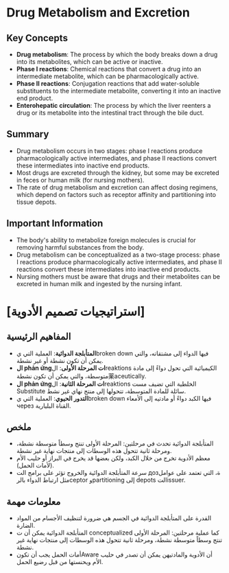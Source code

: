 # Drug Metabolism and Excretion

## Key Concepts

* **Drug metabolism**: The process by which the body breaks down a drug into its metabolites, which can be active or inactive.
* **Phase I reactions**: Chemical reactions that convert a drug into an intermediate metabolite, which can be pharmacologically active.
* **Phase II reactions**: Conjugation reactions that add water-soluble substituents to the intermediate metabolite, converting it into an inactive end product.
* **Enterohepatic circulation**: The process by which the liver reenters a drug or its metabolite into the intestinal tract through the bile duct.

## Summary

* Drug metabolism occurs in two stages: phase I reactions produce pharmacologically active intermediates, and phase II reactions convert these intermediates into inactive end products.
* Most drugs are excreted through the kidney, but some may be excreted in feces or human milk (for nursing mothers).
* The rate of drug metabolism and excretion can affect dosing regimens, which depend on factors such as receptor affinity and partitioning into tissue depots.

## Important Information

* The body's ability to metabolize foreign molecules is crucial for removing harmful substances from the body.
* Drug metabolism can be conceptualized as a two-stage process: phase I reactions produce pharmacologically active intermediates, and phase II reactions convert these intermediates into inactive end products.
* Nursing mothers must be aware that drugs and their metabolites can be excreted in human milk and ingested by the nursing infant.

# [استراتيجيات تصميم الأدوية]
## المفاهيم الرئيسية
* **المتأبلجة الدوائية**: العملية التي يbroken down فيها الدواء إلى مشتقاته، والتي يمكن أن تكون نشطة أو غير نشطة.
* **ال phản ứngات المرحلة الأولى**: الreaktions الكيميائية التي تحول دواءً إلى مادة متوسطة، والتي يمكن أن تكون نشطة薬aceutically.
* **ال phản ứngات المرحلة الثانية**: الreaktions الخلطية التي تضيف مست Substitute سائلة للمادة المتوسطة، تتحولها إلى منتج نهاي غير نشط.
* **التدور الحيوي**: العملية التي يbroken down فيها الكبد دواءً أو مادتيه إلى الأمعاء через القناة البليارية.

## ملخص
* المتأبلجة الدوائية تحدث في مرحلتين: المرحلة الأولى تنتج وسطاً متوسطة نشطة، ومرحلة ثانية تتحول هذه الوسطات إلى منتجات نهاية غير نشطة.
* معظم الأدوية تخرج من خلال الكبد، ولكن بعضها قد يخرج في البراز أو حليب الأم (لأمات الحمل).
* سرعة المتأبلجة الدوائية والخروج تؤثر على برامج الت дозة، التي تعتمد على عوامل مثل ارتباط الدواء بالرceptor وpartitioning إلى depots التissuer.

## معلومات مهمة
* القدرة على المتأبلجة الدوائية في الجسم هي ضرورة لتنظيف الأجسام من المواد الضارة.
* المتأبلجة الدوائية يمكن أن ت conceptualized كما عملية مرحلتين: المرحلة الأولى تنتج وسطاً متوسطة نشطة، ومرحلة ثانية تتحول هذه الوسطات إلى منتجات نهاية غير نشطة.
* أمات الحمل يجب أن تكونAware أن الأدوية والمادتيهن يمكن أن تصدر في حليب الأم ويحنستها من قبل رضيع الحمل.